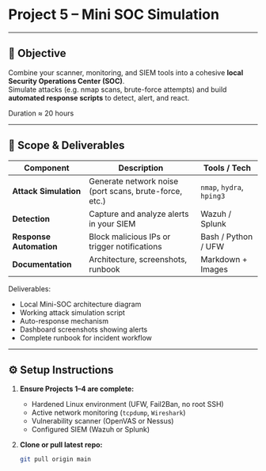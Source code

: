 # Project 5 – Mini SOC Simulation

---

## 🎯 Objective
Combine your scanner, monitoring, and SIEM tools into a cohesive **local Security Operations Center (SOC)**.  
Simulate attacks (e.g. nmap scans, brute-force attempts) and build **automated response scripts** to detect, alert, and react.

Duration ≈ 20 hours

---

## 🧩 Scope & Deliverables
| Component | Description | Tools / Tech |
|------------|--------------|---------------|
| **Attack Simulation** | Generate network noise (port scans, brute-force, etc.) | `nmap`, `hydra`, `hping3` |
| **Detection** | Capture and analyze alerts in your SIEM | Wazuh / Splunk |
| **Response Automation** | Block malicious IPs or trigger notifications | Bash / Python / UFW |
| **Documentation** | Architecture, screenshots, runbook | Markdown + Images |

Deliverables:
- Local Mini-SOC architecture diagram  
- Working attack simulation script  
- Auto-response mechanism  
- Dashboard screenshots showing alerts  
- Complete runbook for incident workflow

---

## ⚙️ Setup Instructions

1. **Ensure Projects 1–4 are complete:**
   - Hardened Linux environment (UFW, Fail2Ban, no root SSH)
   - Active network monitoring (`tcpdump`, `Wireshark`)
   - Vulnerability scanner (OpenVAS or Nessus)
   - Configured SIEM (Wazuh or Splunk)

2. **Clone or pull latest repo:**
   ```bash
   git pull origin main
